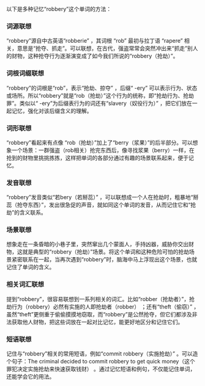 以下是多种记忆“robbery”这个单词的方法：

### 词源联想
“robbery”源自中古英语“robberie” ，其词根 “rob” 最初与拉丁语 “rapere” 相关，意思是“抢夺、抓走”。可以联想，在古代，强盗常常会突然冲出来“抓走”别人的财物，这种抢夺行为逐渐演变成了如今我们所说的“robbery（抢劫）”。 

### 词根词缀联想
“robbery”的词根是“rob”，表示“抢劫、掠夺” ，后缀“ -ery” 可以表示行为、状态或场所。所以“robbery”就是“rob（抢劫）”这个行为的统称，即“抢劫行为、抢劫罪”。类似以“ -ery”为后缀表行为的词还有“slavery（奴役行为）” ，把它们放在一起记忆，强化对该后缀含义的理解。 

### 词形联想
“robbery”看起来有点像 “rob（抢劫）”加上了“berry（浆果）”的后半部分。可以想象一个场景：一群强盗（rob相关）抢完东西后，像寻找浆果（berry）一样，在抢到的财物里挑挑拣拣，这样把单词的各部分通过有趣的场景联系起来，便于记忆。 

### 发音联想
“robbery”发音类似“若bery（若掰蕊）” ，可以联想成一个人在抢劫时，粗暴地“掰蕊（抢夺东西）”，发出很急促的声音，就如同这个单词的发音，从而记住它和“抢劫”的含义联系。 

### 场景联想
想象走在一条昏暗的小巷子里，突然窜出几个蒙面人，手持凶器，威胁你交出财物，这就是典型的“robbery（抢劫）”场景。将这个单词和这种危险可怕的抢劫场景紧密联系在一起，当再次遇到“robbery”时，脑海中马上浮现出这个场景，也就记住了单词的含义。 

### 相关词汇联想
提到“robbery”，很容易联想到一系列相关的词汇。比如“robber（抢劫者）”，抢劫行为（robbery）必然有实施的人即抢劫者（robber） ；还有“theft（偷窃）” ，虽然“theft”更侧重于偷偷摸摸地窃取，而“robbery”是公然抢夺，但它们都涉及非法获取他人财物，把这些词放在一起对比记忆，能更好地区分和记住它们。 

### 短语联想
记住与“robbery”相关的常用短语，例如“commit robbery（实施抢劫）” 。可以造个句子：The criminal decided to commit robbery to get quick money（这个罪犯决定实施抢劫来快速获取钱财） 。通过记忆短语和例句，不仅能记住单词，还能学会它的用法。 
